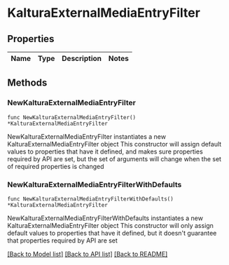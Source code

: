 # KalturaExternalMediaEntryFilter

## Properties

Name | Type | Description | Notes
------------ | ------------- | ------------- | -------------

## Methods

### NewKalturaExternalMediaEntryFilter

`func NewKalturaExternalMediaEntryFilter() *KalturaExternalMediaEntryFilter`

NewKalturaExternalMediaEntryFilter instantiates a new KalturaExternalMediaEntryFilter object
This constructor will assign default values to properties that have it defined,
and makes sure properties required by API are set, but the set of arguments
will change when the set of required properties is changed

### NewKalturaExternalMediaEntryFilterWithDefaults

`func NewKalturaExternalMediaEntryFilterWithDefaults() *KalturaExternalMediaEntryFilter`

NewKalturaExternalMediaEntryFilterWithDefaults instantiates a new KalturaExternalMediaEntryFilter object
This constructor will only assign default values to properties that have it defined,
but it doesn't guarantee that properties required by API are set


[[Back to Model list]](../README.md#documentation-for-models) [[Back to API list]](../README.md#documentation-for-api-endpoints) [[Back to README]](../README.md)


